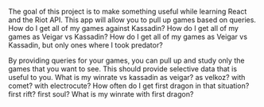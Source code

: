 The goal of this project is to make something useful while learning React and the Riot API.
This app will allow you to pull up games based on queries. 
How do I get all of my games against Kassadin?
How do I get all of my games as Veigar vs Kassadin?
How do I get all of my games as Veigar vs Kassadin, but only ones where I took predator?

By providing queries for your games, you can pull up and study only the games that you want to see.
This should provide selective data that is useful to you. 
What is my winrate vs kassadin as veigar? as velkoz? with comet? with electrocute? 
How often do I get first dragon in that situation? first rift? first soul?
What is my winrate with first dragon? 
